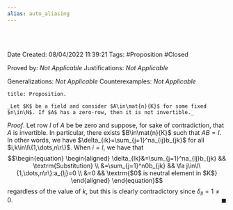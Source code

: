 ```yaml
---
alias: auto_aliasing
---
```


<br />
<br />

Date Created: 08/04/2022 11:39:21
Tags: #Proposition #Closed

Proved by: _Not Applicable_
Justifications: _Not Applicable_

Generalizations: _Not Applicable_
Counterexamples: _Not Applicable_

``` ad-Proposition
title: Proposition.

_Let $K$ be a field and consider $A\in\mat{n}{K}$ for some fixed $n\in\N$. If $A$ has a zero-row, then it is not invertible._

```

_Proof_. Let row $l$ of $A$ be be zero and suppose, for sake of contradiction, that $A$ is invertible. In particular, there exists $B\in\mat{n}{K}$ such that $AB=I$. In other words, we have $\delta_{ik}=\sum_{j=1}^na_{ij}b_{jk}$ for all $i,k\in\l\{1,\dots,n\r\}$. When $i=l$, we have that
$$\begin{equation}
    \begin{aligned}
        \delta_{lk}&=\sum_{j=1}^na_{lj}b_{jk} && \textrm{Substitution} \\
        &=\sum_{j=1}^n0b_{jk} && \fa j\in\l\{1,\dots,n\r\}:a_{lj}=0 \\
        &=0 && \textrm{$0$ is neutral element in $K$}
    \end{aligned}
\end{equation}$$
regardless of the value of $k$, but this is clearly contradictory since $\delta_{ll}=1\neq0$.<span style="float:right;">$\blacksquare$</span>
